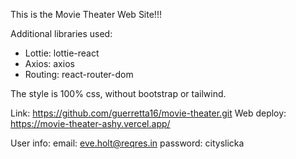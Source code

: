 This is the Movie Theater Web Site!!!

Additional libraries used:
- Lottie: lottie-react
- Axios: axios
- Routing: react-router-dom

The style is 100% css, without bootstrap or tailwind.

Link: https://github.com/guerretta16/movie-theater.git
Web deploy: https://movie-theater-ashy.vercel.app/

User info:
email: eve.holt@reqres.in
password: cityslicka 
